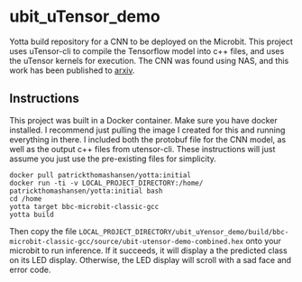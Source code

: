 # ubit\_uTensor\_demo

Yotta build repository for a CNN to be deployed on the Microbit. This project uses uTensor-cli to compile the Tensorflow model into c++ files, and uses the uTensor kernels for execution. The CNN was found using NAS, and this work has been published to [arxiv](https://arxiv.org/abs/1905.12107).

## Instructions

This project was built in a Docker container. Make sure you have docker installed. I recommend just pulling the image I created for this and running everything in there. I included both the protobuf file for the CNN model, as well as the output c++ files from utensor-cli. These instructions will just assume you just use the pre-existing files for simplicity.

```
docker pull patrickthomashansen/yotta:initial
docker run -ti -v LOCAL_PROJECT_DIRECTORY:/home/ patrickthomashansen/yotta:initial bash
cd /home
yotta target bbc-microbit-classic-gcc
yotta build
```

Then copy the file `LOCAL_PROJECT_DIRECTORY/ubit_uYensor_demo/build/bbc-microbit-classic-gcc/source/ubit-utensor-demo-combined.hex` onto your microbit to run inference. If it succeeds, it will display a the predicted class on its LED display. Otherwise, the LED display will scroll with a sad face and error code.
